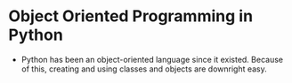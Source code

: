 # Object Oriented Programming in Python

- Python has been an object-oriented language since it existed. Because of this, creating and using classes and objects are downright easy.
